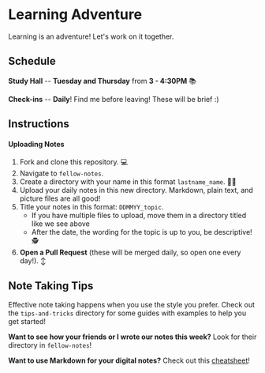 Learning Adventure
===
Learning is an adventure! Let's work on it together.

Schedule
---
__Study Hall__ -- __Tuesday and Thursday__ from __3 - 4:30PM__ 📚

__Check-ins__ -- __Daily__! Find me before leaving! These will be brief :)

Instructions
---
#### Uploading Notes
1. Fork and clone this repository. 💻
2. Navigate to `fellow-notes`.
3. Create a directory with your name in this format `lastname_name`. 👩‍💻
4. Upload your daily notes in this new directory. Markdown, plain text, and picture files are all good!
5. Title your notes in this format: `DDMMYY_topic`.
    + If you have multiple files to upload, move them in a directory titled like we see above
    + After the date, the wording for the topic is up to you, be descriptive! 🕵️
5. **Open a Pull Request** (these will be merged daily, so open one every day!). ↕️

Note Taking Tips
---
Effective note taking happens when you use the style you prefer. Check out the `tips-and-tricks` directory for some guides with examples to help you get started!

**Want to see how your friends or I wrote our notes this week?** Look for their directory in `fellow-notes`!

**Want to use Markdown for your digital notes?** Check out this [cheatsheet](https://github.com/adam-p/markdown-here/wiki/Markdown-Cheatsheet)!
